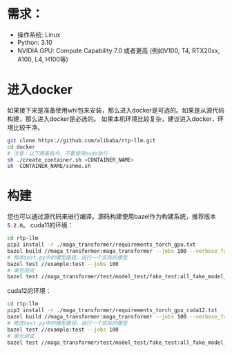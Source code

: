 
# 需求：
* 操作系统: Linux
* Python: 3.10
* NVIDIA GPU: Compute Capability 7.0 或者更高 (例如V100, T4, RTX20xx, A100, L4, H100等)

# 进入docker
如果接下来是准备使用whl包来安装，那么进入docker是可选的。如果是从源代码构建，那么进入docker是必选的。
如果本机环境比较复杂，建议进入docker，环境比较干净。
```bash
git clone https://github.com/alibaba/rtp-llm.git
cd docker
# 注意：以下两条指令，不要使用sudo执行
sh ./create_container.sh <CONTAINER_NAME>
sh  CONTAINER_NAME/sshme.sh
```

# 构建
您也可以通过源代码来进行编译。源码构建使用bazel作为构建系统，推荐版本`5.2.0`。
cuda11的环境：
```bash
cd rtp-llm
pip3 install -r ./maga_transformer/requirements_torch_gpu.txt
bazel build //maga_transformer:maga_transformer --jobs 100 --verbose_failures
# 修改test.py中的模型路径，运行一个实际的模型
bazel test //example:test --jobs 100
# 单元测试
bazel test //maga_transformer/test/model_test/fake_test:all_fake_model_test --jobs 100  --test_output=all
```
cuda12的环境：
```bash
cd rtp-llm
pip3 install -r ./maga_transformer/requirements_torch_gpu_cuda12.txt
bazel build //maga_transformer:maga_transformer --jobs 100 --verbose_failures --config=cuda12_2
# 修改test.py中的模型路径，运行一个实际的模型
bazel test //example:test --jobs 100
# 单元测试
bazel test //maga_transformer/test/model_test/fake_test:all_fake_model_test --jobs 100  --test_output=all --config=cuda12_2
```